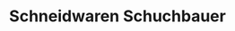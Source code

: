 ---
title: "Schneidwaren Schuchbauer"
url: /wuerzburg/schneidwaren-schuchbauer/
shop: Eisenwaren
---